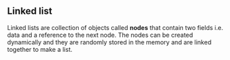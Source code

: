 ## Linked list

Linked lists are collection of objects called **nodes** that contain two fields i.e. data and
a reference to the next node. The nodes can be created dynamically and they are randomly stored in the memory and are linked together to make a list.